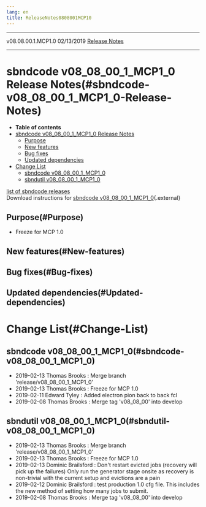 ```yaml
---
lang: en
title: ReleaseNotes0808001MCP10
---
```


  -------------------- ------------ -- -- ------------------------------------------------------------
  v08.08.00.1.MCP1.0   02/13/2019         [Release Notes](ReleaseNotes0808001MCP10.html)
  -------------------- ------------ -- -- ------------------------------------------------------------



sbndcode v08\_08\_00\_1\_MCP1\_0 Release Notes(#sbndcode-v08_08_00_1_MCP1_0-Release-Notes)
===========================================================================================================

-   **Table of contents**
-   [sbndcode v08\_08\_00\_1\_MCP1\_0 Release
    Notes](#sbndcode-v08_08_00_1_MCP1_0-Release-Notes)
    -   [Purpose](#Purpose)
    -   [New features](#New-features)
    -   [Bug fixes](#Bug-fixes)
    -   [Updated dependencies](#Updated-dependencies)
-   [Change List](#Change-List)
    -   [sbndcode v08\_08\_00\_1\_MCP1\_0](#sbndcode-v08_08_00_1_MCP1_0)
    -   [sbndutil v08\_08\_00\_1\_MCP1\_0](#sbndutil-v08_08_00_1_MCP1_0)

[list of sbndcode
releases](List_of_SBND_code_releases.html)\
Download instructions for [sbndcode
v08\_08\_00\_1\_MCP1\_0](http://scisoft.fnal.gov/scisoft/bundles/sbnd/v08_08_00_1_MCP1_0/sbndcode-v08_08_00_1_MCP1_0.html){.external}



Purpose(#Purpose)
----------------------------------

-   Freeze for MCP 1.0



New features(#New-features)
--------------------------------------------



Bug fixes(#Bug-fixes)
--------------------------------------



Updated dependencies(#Updated-dependencies)
------------------------------------------------------------



Change List(#Change-List)
==========================================



sbndcode v08\_08\_00\_1\_MCP1\_0(#sbndcode-v08_08_00_1_MCP1_0)
-------------------------------------------------------------------------------

-   2019-02-13 Thomas Brooks : Merge branch
    \'release/v08\_08\_00\_1\_MCP1\_0\'
-   2019-02-13 Thomas Brooks : Freeze for MCP 1.0
-   2019-02-11 Edward Tyley : Added electron pion back to back fcl
-   2019-02-08 Thomas Brooks : Merge tag \'v08\_08\_00\' into develop



sbndutil v08\_08\_00\_1\_MCP1\_0(#sbndutil-v08_08_00_1_MCP1_0)
-------------------------------------------------------------------------------

-   2019-02-13 Thomas Brooks : Merge branch
    \'release/v08\_08\_00\_1\_MCP1\_0\'
-   2019-02-13 Thomas Brooks : Freeze for MCP 1.0
-   2019-02-13 Dominic Brailsford : Don\'t restart evicted jobs
    (recovery will pick up the failures) Only run the generator stage
    onsite as recovery is non-trivial with the current setup and
    evictions are a pain
-   2019-02-12 Dominic Brailsford : test production 1.0 cfg file. This
    includes the new method of setting how many jobs to submit.
-   2019-02-08 Thomas Brooks : Merge tag \'v08\_08\_00\' into develop
